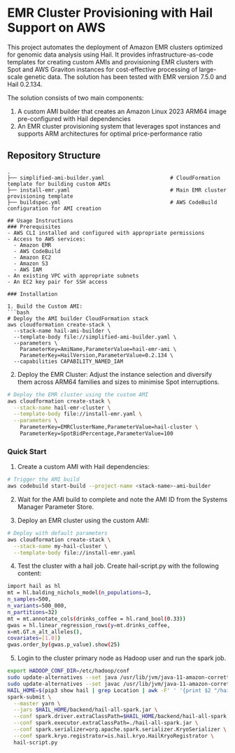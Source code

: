 # EMR Cluster Provisioning with Hail Support on AWS

This project automates the deployment of Amazon EMR clusters optimized for genomic data analysis using Hail. It provides infrastructure-as-code templates for creating custom AMIs and provisioning EMR clusters with Spot and AWS Graviton instances for cost-effective processing of large-scale genetic data. The solution has been tested with EMR version 7.5.0 and Hail 0.2.134.

The solution consists of two main components:
1. A custom AMI builder that creates an Amazon Linux 2023 ARM64 image pre-configured with Hail dependencies
2. An EMR cluster provisioning system that leverages spot instances and supports ARM architectures for optimal price-performance ratio

## Repository Structure
```
.
├── simplified-ami-builder.yaml                     # CloudFormation template for building custom AMIs
├── install-emr.yaml                                # Main EMR cluster provisioning template
├── buildspec.yml                                   # AWS CodeBuild configuration for AMI creation

## Usage Instructions
### Prerequisites
- AWS CLI installed and configured with appropriate permissions
- Access to AWS services:
  - Amazon EMR
  - AWS CodeBuild
  - Amazon EC2
  - Amazon S3
  - AWS IAM
- An existing VPC with appropriate subnets
- An EC2 key pair for SSH access

### Installation

1. Build the Custom AMI:
```bash
# Deploy the AMI builder CloudFormation stack
aws cloudformation create-stack \
  --stack-name hail-ami-builder \
  --template-body file://simplified-ami-builder.yaml \
  --parameters \
    ParameterKey=AmiName,ParameterValue=hail-emr-ami \
    ParameterKey=HailVersion,ParameterValue=0.2.134 \
  --capabilities CAPABILITY_NAMED_IAM
```

2. Deploy the EMR Cluster:
Adjust the instance selection and diversify them across ARM64 families and sizes to minimise Spot interruptions.
```bash
# Deploy the EMR cluster using the custom AMI
aws cloudformation create-stack \
  --stack-name hail-emr-cluster \
  --template-body file://install-emr.yaml \
  --parameters \
    ParameterKey=EMRClusterName,ParameterValue=hail-cluster \
    ParameterKey=SpotBidPercentage,ParameterValue=100
```

### Quick Start
1. Create a custom AMI with Hail dependencies:
```bash
# Trigger the AMI build
aws codebuild start-build --project-name <stack-name>-ami-builder
```

2. Wait for the AMI build to complete and note the AMI ID from the Systems Manager Parameter Store.

3. Deploy an EMR cluster using the custom AMI:
```bash
# Deploy with default parameters
aws cloudformation create-stack \
  --stack-name my-hail-cluster \
  --template-body file://install-emr.yaml
```

4. Test the cluster with a hail job. Create hail-script.py with the following content:
```bash
import hail as hl
mt = hl.balding_nichols_model(n_populations=3,
n_samples=500,
n_variants=500_000,
n_partitions=32)
mt = mt.annotate_cols(drinks_coffee = hl.rand_bool(0.33))
gwas = hl.linear_regression_rows(y=mt.drinks_coffee,
x=mt.GT.n_alt_alleles(),
covariates=[1.0])
gwas.order_by(gwas.p_value).show(25)
```

5. Login to the cluster primary node as Hadoop user and run the spark job.

```bash
export HADOOP_CONF_DIR=/etc/hadoop/conf
sudo update-alternatives --set java /usr/lib/jvm/java-11-amazon-corretto.aarch64/bin/java
sudo update-alternatives --set javac /usr/lib/jvm/java-11-amazon-corretto.aarch64/bin/javac
HAIL_HOME=$(pip3 show hail | grep Location | awk -F' ' '{print $2 "/hail"}')
spark-submit \
  --master yarn \
  --jars $HAIL_HOME/backend/hail-all-spark.jar \
  --conf spark.driver.extraClassPath=$HAIL_HOME/backend/hail-all-spark.jar \
  --conf spark.executor.extraClassPath=./hail-all-spark.jar \
  --conf spark.serializer=org.apache.spark.serializer.KryoSerializer \
  --conf spark.kryo.registrator=is.hail.kryo.HailKryoRegistrator \
  hail-script.py
  ```